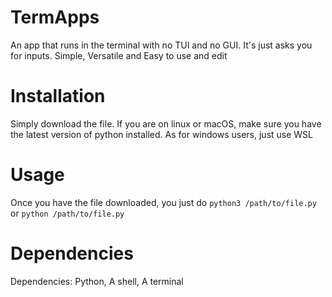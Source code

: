 # TermApps
An app that runs in the terminal with no TUI and no GUI. It's just asks you for inputs. Simple, Versatile and Easy to use and edit
# Installation
Simply download the file. If you are on linux or macOS, make sure you have the latest version of python installed. As for windows users, just use WSL
# Usage
Once you have the file downloaded, you just do `python3 /path/to/file.py` or `python /path/to/file.py`
# Dependencies
Dependencies: Python, A shell, A terminal
